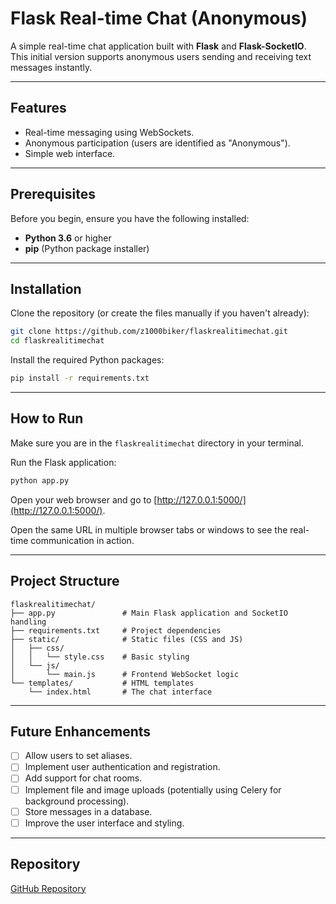 # Flask Real-time Chat (Anonymous)

A simple real-time chat application built with **Flask** and **Flask-SocketIO**. This initial version supports anonymous users sending and receiving text messages instantly.

---

## Features
- Real-time messaging using WebSockets.
- Anonymous participation (users are identified as "Anonymous").
- Simple web interface.

---

## Prerequisites
Before you begin, ensure you have the following installed:
- **Python 3.6** or higher
- **pip** (Python package installer)

---

## Installation
Clone the repository (or create the files manually if you haven't already):

```bash
git clone https://github.com/z1000biker/flaskrealitimechat.git
cd flaskrealitimechat
```

Install the required Python packages:

```bash
pip install -r requirements.txt
```

---

## How to Run
Make sure you are in the `flaskrealitimechat` directory in your terminal.

Run the Flask application:

```bash
python app.py
```

Open your web browser and go to [http://127.0.0.1:5000/](http://127.0.0.1:5000/).

Open the same URL in multiple browser tabs or windows to see the real-time communication in action.

---

## Project Structure
```plaintext
flaskrealitimechat/
├── app.py               # Main Flask application and SocketIO handling
├── requirements.txt     # Project dependencies
├── static/              # Static files (CSS and JS)
│   ├── css/
│   │   └── style.css    # Basic styling
│   └── js/
│       └── main.js      # Frontend WebSocket logic
└── templates/           # HTML templates
    └── index.html       # The chat interface
```

---

## Future Enhancements
- [ ] Allow users to set aliases.
- [ ] Implement user authentication and registration.
- [ ] Add support for chat rooms.
- [ ] Implement file and image uploads (potentially using Celery for background processing).
- [ ] Store messages in a database.
- [ ] Improve the user interface and styling.

---

## Repository
[GitHub Repository](https://github.com/z1000biker/flaskrealitimechat)
